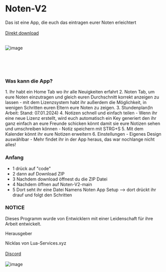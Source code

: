 # Noten-V2 
Das ist eine App, die euch das eintragen eurer Noten erleichtert
<br>
<br>
[Direkt download](https://codeload.github.com/DerPrefix/Noten-V2/zip/refs/heads/main)
<br>
<br>


![image](https://github.com/DerPrefix/Noten-V2/assets/101367403/05820eb9-4f97-4b0a-9bb2-6ff699bfd5b1)


<br>
<br>
<br>
<h3>Was kann die App?</h3>
1. Ihr habt ein Home Tab wo ihr alle Neuigkeiten erfahrt
2. Noten Tab, um eure Noten einzutragen und gleich euren Durchschnitt korrekt anzeigen zu lassen
  - mit dem Lizenzsystem habt ihr außerdem die Möglichkeit, in wenigen Schritten euren Eltern eure Noten zu zeigen.
3. Stundenplan(In Arbeit: Stand: 07.01.2024)
4. Notizen schnell und einfach teilen
  - Wenn ihr eine neue Lizenz erstellt, wird euch automatisch ein Key generiert den ihr ganz einfach an eure Freunde schicken könnt damit sie eure Notizen sehen und umschreiben können
      - Notiz speichern mit STRG+S
5. Mit dem Kalender könnt ihr eure Notizen erweitern 
6. Einstellungen
  - Eigenes Design auswählbar
  - Mehr findet ihr in der App heraus, das war nochlange nicht alles!

<h3>Anfang</h3>

- 1 drück auf "code"
- 2 dann auf Download ZIP  
- 3 Nachdem download öffnest du die ZIP Datei
- 4 Nachdem öffnen auf Noten-V2-main
- 5 Dort seht ihr eine Datei Namens Noten App Setup --> dort drückt ihr drauf und folgt den Schritten

<h3>NOTICE</h3>

Dieses Programm wurde von Entwicklern mit einer Leidenschaft für ihre Arbeit entwickelt.


</h3>Herausgeber</h3>

Nicklas von Lua-Services.xyz<br>
<br>
[Discord](https://dc.lua-services.xyz/)
<br>
<br>
![image](https://github.com/DerPrefix/NotenApp/assets/101367403/de593d2f-1f55-46e1-a644-7e849a2dcca7)

